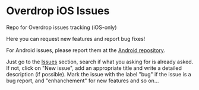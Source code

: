 # Overdrop iOS Issues
Repo for Overdrop issues tracking (iOS-only)

Here you can request new features and report bug fixes!

For Android issues, please report them at the [Android repository](https://github.com/deno750/Overdrop-Issues).

Just go to the [Issues](https://github.com/deno750/Overdrop-ios-Issues/issues) section, search if what you asking for is already asked. If not, click on "New issue", add an appropriate title and write a detailed description (if possible). Mark the issue with the label "bug" if the issue is a bug report, and "enhanchement"
for new features and so on...
